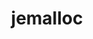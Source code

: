 ---
title: "jemalloc"
layout: cache
categories: [package, develop]
meta: {"versions": ["5.3.0"], "compilers": ["gcc@=10.2.1", "gcc@=7.3.1", "gcc@=7.5.0"], "oss": ["amzn2", "centos7", "ubuntu18.04"], "platforms": ["linux"], "targets": ["aarch64", "neoverse_n1", "x86_64_v3"], "stacks": ["aws-isc", "aws-isc-aarch64", "developer-tools", "developer-tools-manylinux2014", "root"], "num_specs": 9, "num_specs_by_stack": {"root": 9, "aws-isc-aarch64": 2, "aws-isc": 1, "developer-tools-manylinux2014": 1, "developer-tools": 1}}
spec_details: [{"hash": "imm2te7nc73mig46gzrn6wf5unkrb73g", "compiler": "gcc@=7.3.1", "versions": ["5.3.0"], "os": "amzn2", "platform": "linux", "target": "aarch64", "variants": ["build_system=autotools", "~debug", "~documentation", "+fill", "jemalloc_prefix=none", "libs=shared,static", "~prof", "~stats"], "stacks": ["root", "aws-isc-aarch64"], "size": "-", "tarball": "https://binaries.spack.io/develop/build_cache/linux-amzn2-aarch64/gcc-7.3.1/jemalloc-5.3.0/linux-amzn2-aarch64-gcc-7.3.1-jemalloc-5.3.0-imm2te7nc73mig46gzrn6wf5unkrb73g.spack"}, {"hash": "sycnqaxizv6faigwiu3n6x7yjzbm6v7j", "compiler": "gcc@=7.3.1", "versions": ["5.3.0"], "os": "amzn2", "platform": "linux", "target": "aarch64", "variants": ["build_system=autotools", "~debug", "~documentation", "+fill", "jemalloc_prefix=none", "libs=shared,static", "~prof", "~stats"], "stacks": ["root"], "size": "-", "tarball": "https://binaries.spack.io/develop/build_cache/linux-amzn2-aarch64/gcc-7.3.1/jemalloc-5.3.0/linux-amzn2-aarch64-gcc-7.3.1-jemalloc-5.3.0-sycnqaxizv6faigwiu3n6x7yjzbm6v7j.spack"}, {"hash": "d3srtl6coh754wjzz24amhjwpq4iiirc", "compiler": "gcc@=7.3.1", "versions": ["5.3.0"], "os": "amzn2", "platform": "linux", "target": "neoverse_n1", "variants": ["build_system=autotools", "~debug", "~documentation", "+fill", "jemalloc_prefix=none", "libs=shared,static", "~prof", "~stats"], "stacks": ["root"], "size": "-", "tarball": "https://binaries.spack.io/develop/build_cache/linux-amzn2-neoverse_n1/gcc-7.3.1/jemalloc-5.3.0/linux-amzn2-neoverse_n1-gcc-7.3.1-jemalloc-5.3.0-d3srtl6coh754wjzz24amhjwpq4iiirc.spack"}, {"hash": "vdfokfggrlsqewqsrdl7nuwakalmrimo", "compiler": "gcc@=7.3.1", "versions": ["5.3.0"], "os": "amzn2", "platform": "linux", "target": "neoverse_n1", "variants": ["build_system=autotools", "~debug", "~documentation", "+fill", "jemalloc_prefix=none", "libs=shared,static", "~prof", "~stats"], "stacks": ["root", "aws-isc-aarch64"], "size": "-", "tarball": "https://binaries.spack.io/develop/build_cache/linux-amzn2-neoverse_n1/gcc-7.3.1/jemalloc-5.3.0/linux-amzn2-neoverse_n1-gcc-7.3.1-jemalloc-5.3.0-vdfokfggrlsqewqsrdl7nuwakalmrimo.spack"}, {"hash": "i3rpsofmces2ojx52itta5kommdysnvn", "compiler": "gcc@=7.3.1", "versions": ["5.3.0"], "os": "amzn2", "platform": "linux", "target": "x86_64_v3", "variants": ["build_system=autotools", "~debug", "~documentation", "+fill", "jemalloc_prefix=none", "libs=shared,static", "~prof", "~stats"], "stacks": ["root", "aws-isc"], "size": "-", "tarball": "https://binaries.spack.io/develop/build_cache/linux-amzn2-x86_64_v3/gcc-7.3.1/jemalloc-5.3.0/linux-amzn2-x86_64_v3-gcc-7.3.1-jemalloc-5.3.0-i3rpsofmces2ojx52itta5kommdysnvn.spack"}, {"hash": "pffq2mmx7ka5wunyosmfum3n5tegtbt7", "compiler": "gcc@=7.3.1", "versions": ["5.3.0"], "os": "amzn2", "platform": "linux", "target": "x86_64_v3", "variants": ["build_system=autotools", "~debug", "~documentation", "+fill", "jemalloc_prefix=none", "libs=shared,static", "~prof", "~stats"], "stacks": ["root"], "size": "-", "tarball": "https://binaries.spack.io/develop/build_cache/linux-amzn2-x86_64_v3/gcc-7.3.1/jemalloc-5.3.0/linux-amzn2-x86_64_v3-gcc-7.3.1-jemalloc-5.3.0-pffq2mmx7ka5wunyosmfum3n5tegtbt7.spack"}, {"hash": "hvyw7syas3n2i6o4dq3yw6o7q4gtls47", "compiler": "gcc@=10.2.1", "versions": ["5.3.0"], "os": "centos7", "platform": "linux", "target": "x86_64_v3", "variants": ["build_system=autotools", "~debug", "~documentation", "+fill", "jemalloc_prefix=none", "libs=shared,static", "~prof", "~stats"], "stacks": ["root"], "size": "-", "tarball": "https://binaries.spack.io/develop/build_cache/linux-centos7-x86_64_v3/gcc-10.2.1/jemalloc-5.3.0/linux-centos7-x86_64_v3-gcc-10.2.1-jemalloc-5.3.0-hvyw7syas3n2i6o4dq3yw6o7q4gtls47.spack"}, {"hash": "uyl77hbhje243pkjrnylb4y2xkhkv76x", "compiler": "gcc@=10.2.1", "versions": ["5.3.0"], "os": "centos7", "platform": "linux", "target": "x86_64_v3", "variants": ["build_system=autotools", "~debug", "~documentation", "+fill", "jemalloc_prefix=none", "libs=shared,static", "~prof", "~stats"], "stacks": ["developer-tools-manylinux2014", "root"], "size": "-", "tarball": "https://binaries.spack.io/develop/build_cache/linux-centos7-x86_64_v3/gcc-10.2.1/jemalloc-5.3.0/linux-centos7-x86_64_v3-gcc-10.2.1-jemalloc-5.3.0-uyl77hbhje243pkjrnylb4y2xkhkv76x.spack"}, {"hash": "khn5ylxbi3lxphrt4xqyw4zu3btbsftf", "compiler": "gcc@=7.5.0", "versions": ["5.3.0"], "os": "ubuntu18.04", "platform": "linux", "target": "x86_64_v3", "variants": ["build_system=autotools", "~debug", "~documentation", "+fill", "jemalloc_prefix=none", "libs=shared,static", "~prof", "~stats"], "stacks": ["root", "developer-tools"], "size": "-", "tarball": "https://binaries.spack.io/develop/build_cache/linux-ubuntu18.04-x86_64_v3/gcc-7.5.0/jemalloc-5.3.0/linux-ubuntu18.04-x86_64_v3-gcc-7.5.0-jemalloc-5.3.0-khn5ylxbi3lxphrt4xqyw4zu3btbsftf.spack"}]
---